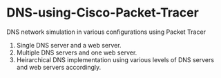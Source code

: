 # DNS-using-Cisco-Packet-Tracer
DNS network simulation in various configurations using Packet Tracer
1) Single DNS server and a web server.
2) Multiple DNS servers and one web server.
3) Heirarchical DNS implementation using various levels of DNS servers and web servers accordingly.
